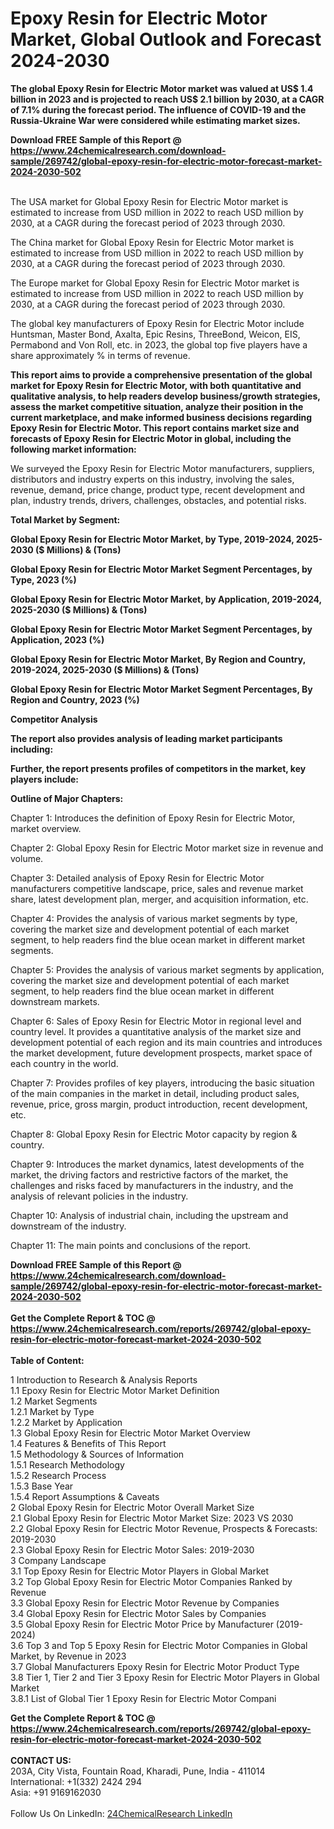 <h1>Epoxy Resin for Electric Motor Market, Global Outlook and Forecast 2024-2030</h1><p><strong>The global Epoxy Resin for Electric Motor market was valued at US$ 1.4 billion in 2023 and is projected to reach US$ 2.1 billion by 2030, at a CAGR of 7.1% during the forecast period. The influence of COVID-19 and the Russia-Ukraine War were considered while estimating market sizes.</strong></p><p>
</p><p></p><div><b>Download FREE Sample of this Report @ 
            <a href="https://www.24chemicalresearch.com/download-sample/269742/global-epoxy-resin-for-electric-motor-forecast-market-2024-2030-502">
            https://www.24chemicalresearch.com/download-sample/269742/global-epoxy-resin-for-electric-motor-forecast-market-2024-2030-502</a></b></div><br><p>
</p><p>The USA market for Global Epoxy Resin for Electric Motor market is estimated to increase from USD million in 2022 to reach USD million by 2030, at a CAGR during the forecast period of 2023 through 2030.</p><p>
</p><p>The China market for Global Epoxy Resin for Electric Motor market is estimated to increase from USD million in 2022 to reach USD million by 2030, at a CAGR during the forecast period of 2023 through 2030.</p><p>
</p><p>The Europe market for Global Epoxy Resin for Electric Motor market is estimated to increase from USD million in 2022 to reach USD million by 2030, at a CAGR during the forecast period of 2023 through 2030.</p><p>
</p><p>The global key manufacturers of Epoxy Resin for Electric Motor include Huntsman, Master Bond, Axalta, Epic Resins, ThreeBond, Weicon, EIS, Permabond and Von Roll, etc. in 2023, the global top five players have a share approximately % in terms of revenue.</p><p>
<strong>This report aims to provide a comprehensive presentation of the global market for Epoxy Resin for Electric Motor, with both quantitative and qualitative analysis, to help readers develop business/growth strategies, assess the market competitive situation, analyze their position in the current marketplace, and make informed business decisions regarding Epoxy Resin for Electric Motor. This report contains market size and forecasts of Epoxy Resin for Electric Motor in global, including the following market information:</strong></p><p>
</p><p>
</p><p>We surveyed the Epoxy Resin for Electric Motor manufacturers, suppliers, distributors and industry experts on this industry, involving the sales, revenue, demand, price change, product type, recent development and plan, industry trends, drivers, challenges, obstacles, and potential risks.</p><p>
<strong>Total Market by Segment:</strong></p><p>
<strong>Global Epoxy Resin for Electric Motor Market, by Type, 2019-2024, 2025-2030 ($ Millions) &amp; (Tons)</strong></p><p>
<strong>Global Epoxy Resin for Electric Motor Market Segment Percentages, by Type, 2023 (%)</strong></p><p>
</p><p>
<strong>Global Epoxy Resin for Electric Motor Market, by Application, 2019-2024, 2025-2030 ($ Millions) &amp; (Tons)</strong></p><p>
<strong>Global Epoxy Resin for Electric Motor Market Segment Percentages, by Application, 2023 (%)</strong></p><p>
</p><p>
<strong>Global Epoxy Resin for Electric Motor Market, By Region and Country, 2019-2024, 2025-2030 ($ Millions) &amp; (Tons)</strong></p><p>
<strong>Global Epoxy Resin for Electric Motor Market Segment Percentages, By Region and Country, 2023 (%)</strong></p><p>
</p><p>
<strong>Competitor Analysis</strong></p><p>
<strong>The report also provides analysis of leading market participants including:</strong></p><p>
</p><p>
<strong>Further, the report presents profiles of competitors in the market, key players include:</strong></p><p>
</p><p>
<strong>Outline of Major Chapters:</strong></p><p>
</p><p>Chapter 1: Introduces the definition of Epoxy Resin for Electric Motor, market overview.</p><p>
Chapter 2: Global Epoxy Resin for Electric Motor market size in revenue and volume.</p><p>
Chapter 3: Detailed analysis of Epoxy Resin for Electric Motor manufacturers competitive landscape, price, sales and revenue market share, latest development plan, merger, and acquisition information, etc.</p><p>
Chapter 4: Provides the analysis of various market segments by type, covering the market size and development potential of each market segment, to help readers find the blue ocean market in different market segments.</p><p>
Chapter 5: Provides the analysis of various market segments by application, covering the market size and development potential of each market segment, to help readers find the blue ocean market in different downstream markets.</p><p>
Chapter 6: Sales of Epoxy Resin for Electric Motor in regional level and country level. It provides a quantitative analysis of the market size and development potential of each region and its main countries and introduces the market development, future development prospects, market space of each country in the world.</p><p>
Chapter 7: Provides profiles of key players, introducing the basic situation of the main companies in the market in detail, including product sales, revenue, price, gross margin, product introduction, recent development, etc.</p><p>
Chapter 8: Global Epoxy Resin for Electric Motor capacity by region &amp; country.</p><p>
Chapter 9: Introduces the market dynamics, latest developments of the market, the driving factors and restrictive factors of the market, the challenges and risks faced by manufacturers in the industry, and the analysis of relevant policies in the industry.</p><p>
Chapter 10: Analysis of industrial chain, including the upstream and downstream of the industry.</p><p>
Chapter 11: The main points and conclusions of the report.</p><div><b>Download FREE Sample of this Report @ 
            <a href="https://www.24chemicalresearch.com/download-sample/269742/global-epoxy-resin-for-electric-motor-forecast-market-2024-2030-502">
            https://www.24chemicalresearch.com/download-sample/269742/global-epoxy-resin-for-electric-motor-forecast-market-2024-2030-502</a></b></div><br><div><b>Get the Complete Report & TOC @ 
            <a href="https://www.24chemicalresearch.com/reports/269742/global-epoxy-resin-for-electric-motor-forecast-market-2024-2030-502">
            https://www.24chemicalresearch.com/reports/269742/global-epoxy-resin-for-electric-motor-forecast-market-2024-2030-502</a></b></div><br>
            <b>Table of Content:</b><p>1 Introduction to Research & Analysis Reports<br />
    1.1 Epoxy Resin for Electric Motor Market Definition<br />
    1.2 Market Segments<br />
        1.2.1 Market by Type<br />
        1.2.2 Market by Application<br />
    1.3 Global Epoxy Resin for Electric Motor Market Overview<br />
    1.4 Features & Benefits of This Report<br />
    1.5 Methodology & Sources of Information<br />
        1.5.1 Research Methodology<br />
        1.5.2 Research Process<br />
        1.5.3 Base Year<br />
        1.5.4 Report Assumptions & Caveats<br />
2 Global Epoxy Resin for Electric Motor Overall Market Size<br />
    2.1 Global Epoxy Resin for Electric Motor Market Size: 2023 VS 2030<br />
    2.2 Global Epoxy Resin for Electric Motor Revenue, Prospects & Forecasts: 2019-2030<br />
    2.3 Global Epoxy Resin for Electric Motor Sales: 2019-2030<br />
3 Company Landscape<br />
    3.1 Top Epoxy Resin for Electric Motor Players in Global Market<br />
    3.2 Top Global Epoxy Resin for Electric Motor Companies Ranked by Revenue<br />
    3.3 Global Epoxy Resin for Electric Motor Revenue by Companies<br />
    3.4 Global Epoxy Resin for Electric Motor Sales by Companies<br />
    3.5 Global Epoxy Resin for Electric Motor Price by Manufacturer (2019-2024)<br />
    3.6 Top 3 and Top 5 Epoxy Resin for Electric Motor Companies in Global Market, by Revenue in 2023<br />
    3.7 Global Manufacturers Epoxy Resin for Electric Motor Product Type<br />
    3.8 Tier 1, Tier 2 and Tier 3 Epoxy Resin for Electric Motor Players in Global Market<br />
        3.8.1 List of Global Tier 1 Epoxy Resin for Electric Motor Compani</p><div><b>Get the Complete Report & TOC @ 
            <a href="https://www.24chemicalresearch.com/reports/269742/global-epoxy-resin-for-electric-motor-forecast-market-2024-2030-502">
            https://www.24chemicalresearch.com/reports/269742/global-epoxy-resin-for-electric-motor-forecast-market-2024-2030-502</a></b></div><br><b>CONTACT US:</b><br>
            203A, City Vista, Fountain Road, Kharadi, Pune, India - 411014<br>
            International: +1(332) 2424 294<br>
            Asia: +91 9169162030 <br><br>
            Follow Us On LinkedIn: <a href="https://www.linkedin.com/company/24chemicalresearch/">24ChemicalResearch LinkedIn</a>